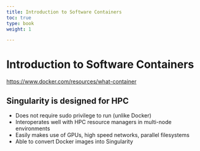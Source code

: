 ```yaml
---
title: Introduction to Software Containers
toc: true
type: book
weight: 1

---
```


# Introduction to Software Containers

<https://www.docker.com/resources/what-container>

## Singularity is designed for HPC

- Does not require sudo privilege to run (unlike Docker)
- Interoperates well with HPC resource managers in multi-node environments
- Easily makes use of GPUs, high speed networks, parallel filesystems
- Able to convert Docker images into Singularity
